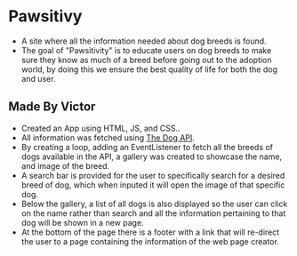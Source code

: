 # Pawsitivy
- A site where all the information needed about dog breeds is found. 
- The goal of "Pawsitivity" is to educate users on dog breeds to make sure they know as much of a breed before going out to the adoption world, by doing this we ensure the best quality of life for both the dog and user.

## Made By Victor
- Created an App using HTML, JS, and CSS..
- All information was fetched using [The Dog API](https://www.thedogapi.com/).
- By creating a loop, adding an EventListener to fetch all the breeds of dogs available in the API, a gallery was created to showcase the name, and image of the breed.
- A search bar is provided for the user to specifically search for a desired breed of dog, which when inputed it will open the image of that specific dog.
- Below the gallery, a list of all dogs is also displayed so the user can click on the name rather than search and all the information pertaining to that dog will be shown in a new page.
- At the bottom of the page there is a footer with a link that will re-direct the user to a page containing the information of the web page creator.